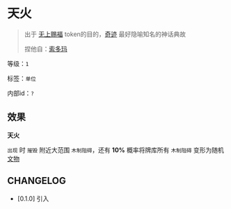 # 天火

> 出于 [无上赐福](无上赐福.md) token的目的，[奇迹](../卡牌组/奇迹.md) 最好隐喻知名的神话典故
> 
> 捏他自：[索多玛](https://zh.wikipedia.org/zh-hans/%E6%89%80%E5%A4%9A%E7%91%AA%E8%88%87%E8%9B%BE%E6%91%A9%E6%8B%89)

等级：`1`

标签：`单位`

内部id：`?`

## 效果

**天火**

`出现` 时 `摧毁` 附近大范围 `木制阻碍`，还有 **10%** 概率将牌库所有 `木制阻碍` 变形为随机 [文物](../卡牌组/文物.md)

## CHANGELOG

- [0.1.0] 引入
